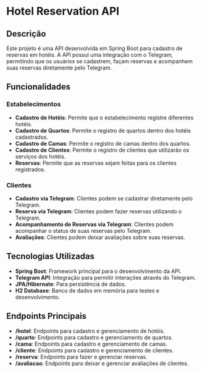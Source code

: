 # Hotel Reservation API

## Descrição

Este projeto é uma API desenvolvida em Spring Boot para cadastro de reservas em hotéis. A API possui uma integração com o Telegram, permitindo que os usuários se cadastrem, façam reservas e acompanhem suas reservas diretamente pelo Telegram.

## Funcionalidades

### Estabelecimentos
- **Cadastro de Hotéis**: Permite que o estabelecimento registre diferentes hotéis.
- **Cadastro de Quartos**: Permite o registro de quartos dentro dos hotéis cadastrados.
- **Cadastro de Camas**: Permite o registro de camas dentro dos quartos.
- **Cadastro de Clientes**: Permite o registro de clientes que utilizarão os serviços dos hotéis.
- **Reservas**: Permite que as reservas sejam feitas para os clientes registrados.

### Clientes
- **Cadastro via Telegram**: Clientes podem se cadastrar diretamente pelo Telegram.
- **Reserva via Telegram**: Clientes podem fazer reservas utilizando o Telegram.
- **Acompanhamento de Reservas via Telegram**: Clientes podem acompanhar o status de suas reservas pelo Telegram.
- **Avaliações**: Clientes podem deixar avaliações sobre suas reservas.

## Tecnologias Utilizadas

- **Spring Boot**: Framework principal para o desenvolvimento da API.
- **Telegram API**: Integração para permitir interações através do Telegram.
- **JPA/Hibernate**: Para persistência de dados.
- **H2 Database**: Banco de dados em memória para testes e desenvolvimento.

## Endpoints Principais

- **/hotel**: Endpoints para cadastro e gerenciamento de hotéis.
- **/quarto**: Endpoints para cadastro e gerenciamento de quartos.
- **/cama**: Endpoints para cadastro e gerenciamento de camas.
- **/cliente**: Endpoints para cadastro e gerenciamento de clientes.
- **/reserva**: Endpoints para fazer e gerenciar reservas.
- **/avaliacao**: Endpoints para deixar e gerenciar avaliações de clientes.
